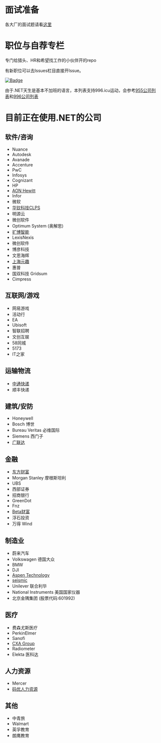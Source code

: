# 面试准备

各大厂的面试题请看[这里](https://github.com/dotnet-cn/jobs/blob/master/interview_questions.md)

# 职位与自荐专栏
专门给猎头、HR和希望找工作的小伙伴开的repo

有新职位可以去Issues栏目直接开Issue。

[![Badge](https://img.shields.io/badge/link-996.icu-red.svg)](https://996.icu/#/en_US)

由于.NET天生是基本不加班的语言，本列表支持996.icu运动，会参考[955公司列表](https://github.com/formulahendry/955.WLB)和[996公司列表](https://github.com/996icu/996.ICU)

# 目前正在使用.NET的公司 
## 软件/咨询
- Nuance
- Autodesk
- Avanade
- Accenture
- PwC
- Infosys
- Cognizant
- HP
- [AON Hewitt](http://www.aon.com)
- Infor
- 微软
- [华钦科技CLPS](http://www.clps.com.cn/)
- 明源云
- 微创软件
- Optimum System (奥解思)
- [扩博智能](https://www.clobotics.com/)
- LexisNexis
- 微创软件
- 博彦科技
- 文思海辉
- [上海元趣](http://www.yuanqutech.com/)
- 惠普
- 国双科技 Gridsum
- Cimpress

## 互联网/游戏
- 网易游戏
- 活动行
- EA
- Ubisoft
- 智联招聘
- 文创互娱
- 58同城
- 5173
- IT之家

## 运输物流
- [中通快递](http://www.zto.com)
- 顺丰快递

## 建筑/安防
- Honeywell
- Bosch 博世
- Bureau Veritas 必维国际
- Siemens 西门子
- [广联达](https://www.glodon.com/)

## 金融
- [东方财富](https://www.eastmoney.com)
- Morgan Stanley 摩根斯坦利
- UBS
- 西部证券 
- 招商银行
- GreenDot
- Fnz
- [Beta财富](http://www.betawm.com)
- 浮石投资
- 万得 Wind

## 制造业 
- 蔚来汽车
- Volkswagen 德国大众
- BMW
- DJI
- [Aspen Technology](https://www.aspentech.com/)
- [seismic](https://seismic.com/)
- Unilever 联合利华
- National Instruments 美国国家仪器
- 北京金隅集团 (股票代码:601992)

## 医疗
- 费森尤斯医疗
- PerkinElmer
- Sanofi
- [CXA Group](https://www.linkedin.com/company/cxagroup) 
- Radiometer
- Elekta 医科达

## 人力资源
- Mercer
- [码优人力资源](https://www.mayohr.cn)

## 其他
- 中青旅
- Walmart
- 英孚教育
- 朗鹰教育

